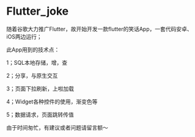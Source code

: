# Flutter_joke

随着谷歌大力推广Flutter，故开始开发一款flutter的笑话App，一套代码安卓、iOS两边运行；

此App用到的技术点：

1；SQL本地存储，增，查

2；分享，与原生交互

3；页面下拉刷新，上啦加载

4；Widget各种控件的使用，渐变色等

5；数据请求，页面跳转传值

由于时间匆忙，有建议或者问题请留言额～

